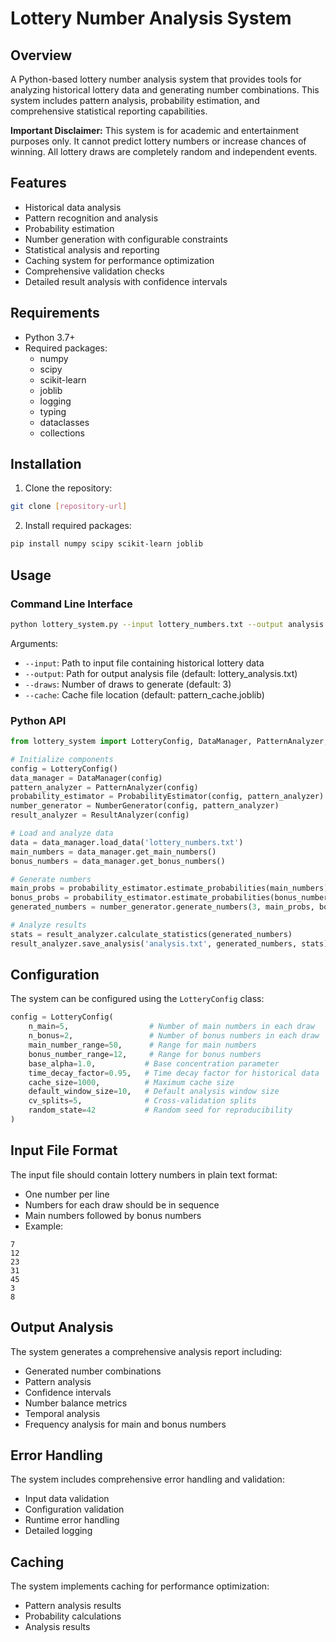 # Lottery Number Analysis System

## Overview
A Python-based lottery number analysis system that provides tools for analyzing historical lottery data and generating number combinations. This system includes pattern analysis, probability estimation, and comprehensive statistical reporting capabilities.

**Important Disclaimer:** This system is for academic and entertainment purposes only. It cannot predict lottery numbers or increase chances of winning. All lottery draws are completely random and independent events.

## Features
- Historical data analysis
- Pattern recognition and analysis
- Probability estimation
- Number generation with configurable constraints
- Statistical analysis and reporting
- Caching system for performance optimization
- Comprehensive validation checks
- Detailed result analysis with confidence intervals

## Requirements
- Python 3.7+
- Required packages:
  - numpy
  - scipy
  - scikit-learn
  - joblib
  - logging
  - typing
  - dataclasses
  - collections

## Installation
1. Clone the repository:
```bash
git clone [repository-url]
```

2. Install required packages:
```bash
pip install numpy scipy scikit-learn joblib
```

## Usage

### Command Line Interface
```bash
python lottery_system.py --input lottery_numbers.txt --output analysis.txt --draws 3
```

Arguments:
- `--input`: Path to input file containing historical lottery data
- `--output`: Path for output analysis file (default: lottery_analysis.txt)
- `--draws`: Number of draws to generate (default: 3)
- `--cache`: Cache file location (default: pattern_cache.joblib)

### Python API
```python
from lottery_system import LotteryConfig, DataManager, PatternAnalyzer, ProbabilityEstimator, NumberGenerator, ResultAnalyzer

# Initialize components
config = LotteryConfig()
data_manager = DataManager(config)
pattern_analyzer = PatternAnalyzer(config)
probability_estimator = ProbabilityEstimator(config, pattern_analyzer)
number_generator = NumberGenerator(config, pattern_analyzer)
result_analyzer = ResultAnalyzer(config)

# Load and analyze data
data = data_manager.load_data('lottery_numbers.txt')
main_numbers = data_manager.get_main_numbers()
bonus_numbers = data_manager.get_bonus_numbers()

# Generate numbers
main_probs = probability_estimator.estimate_probabilities(main_numbers)
bonus_probs = probability_estimator.estimate_probabilities(bonus_numbers, is_bonus=True)
generated_numbers = number_generator.generate_numbers(3, main_probs, bonus_probs, historical_data=data)

# Analyze results
stats = result_analyzer.calculate_statistics(generated_numbers)
result_analyzer.save_analysis('analysis.txt', generated_numbers, stats)
```

## Configuration
The system can be configured using the `LotteryConfig` class:

```python
config = LotteryConfig(
    n_main=5,                  # Number of main numbers in each draw
    n_bonus=2,                 # Number of bonus numbers in each draw
    main_number_range=50,      # Range for main numbers
    bonus_number_range=12,     # Range for bonus numbers
    base_alpha=1.0,           # Base concentration parameter
    time_decay_factor=0.95,   # Time decay factor for historical data
    cache_size=1000,          # Maximum cache size
    default_window_size=10,   # Default analysis window size
    cv_splits=5,              # Cross-validation splits
    random_state=42           # Random seed for reproducibility
)
```

## Input File Format
The input file should contain lottery numbers in plain text format:
- One number per line
- Numbers for each draw should be in sequence
- Main numbers followed by bonus numbers
- Example:
```
7
12
23
31
45
3
8
```

## Output Analysis
The system generates a comprehensive analysis report including:
- Generated number combinations
- Pattern analysis
- Confidence intervals
- Number balance metrics
- Temporal analysis
- Frequency analysis for main and bonus numbers

## Error Handling
The system includes comprehensive error handling and validation:
- Input data validation
- Configuration validation
- Runtime error handling
- Detailed logging

## Caching
The system implements caching for performance optimization:
- Pattern analysis results
- Probability calculations
- Analysis results
